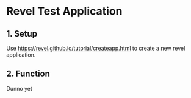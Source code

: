 # Revel Test Application

## 1. Setup
Use https://revel.github.io/tutorial/createapp.html to create a new revel application.

## 2. Function
Dunno yet